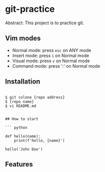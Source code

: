 # git-practice

Abstract: This project is to practice git. 

## Vim modes

- Normal mode: press `esc` on ANY mode
- Insert mode: press `i` on Normal mode
- Visual mode: press `v` on Normal mode
- Command mode: press ':' on Normal mode


## Installation
```shell

$ git colone {repo address}
$ {repo name}
$ vi README.md


## How to start

``` python

def hello(name):
    print(f'hello, {name}')

hello('John Doe')
```

## Features

